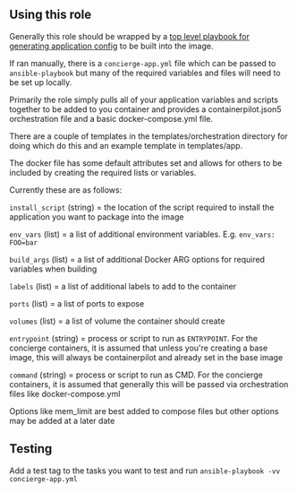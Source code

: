 ## Using this role

Generally this role should be wrapped by a [top level playbook for generating application config](https://github.com/mesoform/configure-concierge-app) to be built into the image.

If ran manually, there is a `concierge-app.yml` file which can be passed to `ansible-playbook` but many of the required variables and files will need to be set up locally.

Primarily the role simply pulls all of your application variables and scripts together to be added to you container and provides a containerpilot.json5 orchestration file and a basic docker-compose.yml file.

There are a couple of templates in the templates/orchestration directory for doing which do this and an example template in templates/app.

The docker file has some default attributes set and allows for others to be included by creating the required lists or variables.

Currently these are as follows:

`install_script` (string) = the location of the script required to install the application you want to package into the image

`env_vars` (list) = a list of additional environment variables. E.g. `env_vars: FOO=bar`

`build_args` (list) = a list of additional Docker ARG options for required variables when building

`labels` (list) = a list of additional labels to add to the container 

`ports` (list) =  a list of ports to expose

`volumes` (list) = a list of volume the container should create

`entrypoint` (string) = process or script to run as `ENTRYPOINT`. For the concierge containers, it is assumed that unless you're creating a base image, this will always be containerpilot and already set in the base image

`command` (string) = process or script to run as CMD. For the concierge containers, it is assumed that generally this will be passed via orchestration files like docker-compose.yml

Options like mem_limit are best added to compose files but other options may be added at a later date

## Testing
Add a test tag to the tasks you want to test and run `ansible-playbook -vv concierge-app.yml`

